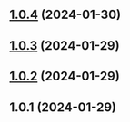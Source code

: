 ## [1.0.4](https://github.com/chrisurf/ansible-role-oh-my-zsh/compare/v1.0.3...v1.0.4) (2024-01-30)



## [1.0.3](https://github.com/chrisurf/ansible-role-oh-my-zsh/compare/v1.0.2...v1.0.3) (2024-01-29)



## [1.0.2](https://github.com/chrisurf/ansible-role-oh-my-zsh/compare/v1.0.1...v1.0.2) (2024-01-29)



## 1.0.1 (2024-01-29)



